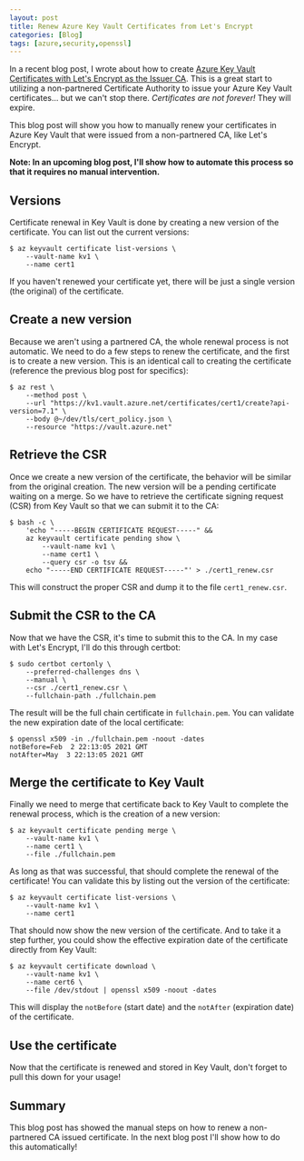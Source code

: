 ```yaml
---
layout: post
title: Renew Azure Key Vault Certificates from Let's Encrypt
categories: [Blog]
tags: [azure,security,openssl]
---
```


In a recent blog post, I wrote about how to create [Azure Key Vault Certificates with Let's Encrypt as the Issuer CA](https://trstringer.com/azure-key-vault-lets-encrypt/). This is a great start to utilizing a non-partnered Certificate Authority to issue your Azure Key Vault certificates... but we can't stop there. *Certificates are not forever!* They will expire.

This blog post will show you how to manually renew your certificates in Azure Key Vault that were issued from a non-partnered CA, like Let's Encrypt.

**Note: In an upcoming blog post, I'll show how to automate this process so that it requires no manual intervention.**

## Versions

Certificate renewal in Key Vault is done by creating a new version of the certificate. You can list out the current versions:

```
$ az keyvault certificate list-versions \
    --vault-name kv1 \
    --name cert1
```

If you haven't renewed your certificate yet, there will be just a single version (the original) of the certificate.

## Create a new version

Because we aren't using a partnered CA, the whole renewal process is not automatic. We need to do a few steps to renew the certificate, and the first is to create a new version. This is an identical call to creating the certificate (reference the previous blog post for specifics):

```
$ az rest \
    --method post \
    --url "https://kv1.vault.azure.net/certificates/cert1/create?api-version=7.1" \
    --body @~/dev/tls/cert_policy.json \
    --resource "https://vault.azure.net"
```

## Retrieve the CSR

Once we create a new version of the certificate, the behavior will be similar from the original creation. The new version will be a pending certificate waiting on a merge. So we have to retrieve the certificate signing request (CSR) from Key Vault so that we can submit it to the CA:

```
$ bash -c \
    'echo "-----BEGIN CERTIFICATE REQUEST-----" &&
    az keyvault certificate pending show \
        --vault-name kv1 \
        --name cert1 \
        --query csr -o tsv &&
    echo "-----END CERTIFICATE REQUEST-----"' > ./cert1_renew.csr
```

This will construct the proper CSR and dump it to the file `cert1_renew.csr`.

## Submit the CSR to the CA

Now that we have the CSR, it's time to submit this to the CA. In my case with Let's Encrypt, I'll do this through certbot:

```
$ sudo certbot certonly \
    --preferred-challenges dns \
    --manual \
    --csr ./cert1_renew.csr \
    --fullchain-path ./fullchain.pem
```

The result will be the full chain certificate in `fullchain.pem`. You can validate the new expiration date of the local certificate:

```
$ openssl x509 -in ./fullchain.pem -noout -dates
notBefore=Feb  2 22:13:05 2021 GMT
notAfter=May  3 22:13:05 2021 GMT
```

## Merge the certificate to Key Vault

Finally we need to merge that certificate back to Key Vault to complete the renewal process, which is the creation of a new version:

```
$ az keyvault certificate pending merge \
    --vault-name kv1 \
    --name cert1 \
    --file ./fullchain.pem
```

As long as that was successful, that should complete the renewal of the certificate! You can validate this by listing out the version of the certificate:

```
$ az keyvault certificate list-versions \
    --vault-name kv1 \
    --name cert1
```

That should now show the new version of the certificate. And to take it a step further, you could show the effective expiration date of the certificate directly from Key Vault:

```
$ az keyvault certificate download \
    --vault-name kv1 \
    --name cert6 \
    --file /dev/stdout | openssl x509 -noout -dates
```

This will display the `notBefore` (start date) and the `notAfter` (expiration date) of the certificate.

## Use the certificate

Now that the certificate is renewed and stored in Key Vault, don't forget to pull this down for your usage!

## Summary

This blog post has showed the manual steps on how to renew a non-partnered CA issued certificate. In the next blog post I'll show how to do this automatically!
